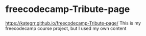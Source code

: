 # freecodecamp-Tribute-page
https://kategrr.github.io/freecodecamp-Tribute-page/
This is my freecodecamp course project, but I used my own content

